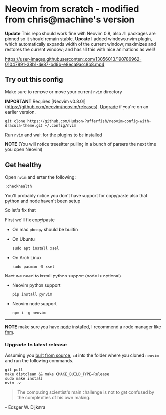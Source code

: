 # Neovim from scratch - modified from chris@machine's version

**Update** This repo should work fine with Neovim 0.8, also all packages are pinned so it should remain stable.
**Update** I added windows.nvim plugin, which automatically expands width of the current window; maximizes and restores the current window; and has all this with nice animations as well!

https://user-images.githubusercontent.com/13056013/190786962-01047891-38b1-4e87-bd9b-e8eca9acc8b8.mp4


## Try out this config

Make sure to remove or move your current `nvim` directory

**IMPORTANT** Requires [Neovim v0.8.0]](https://github.com/neovim/neovim/releases).  [Upgrade](#upgrade-to-latest-release) if you're on an earlier version. 
```
git clone https://github.com/Hudson-Pufferfish/neovim-config-with-dracula-theme.git ~/.config/nvim
```

Run `nvim` and wait for the plugins to be installed 

**NOTE** (You will notice treesitter pulling in a bunch of parsers the next time you open Neovim) 

## Get healthy

Open `nvim` and enter the following:

```
:checkhealth
```

You'll probably notice you don't have support for copy/paste also that python and node haven't been setup

So let's fix that

First we'll fix copy/paste

- On mac `pbcopy` should be builtin

- On Ubuntu

  ```
  sudo apt install xsel
  ```

- On Arch Linux

  ```
  sudo pacman -S xsel
  ```

Next we need to install python support (node is optional)

- Neovim python support

  ```
  pip install pynvim
  ```

- Neovim node support

  ```
  npm i -g neovim
  ```
---

**NOTE** make sure you have [node](https://nodejs.org/en/) installed, I recommend a node manager like [fnm](https://github.com/Schniz/fnm).

### Upgrade to latest release

Assuming you [built from source](https://github.com/neovim/neovim/wiki/Building-Neovim#quick-start), `cd` into the folder where you cloned `neovim` and run the following commands. 
```
git pull
make distclean && make CMAKE_BUILD_TYPE=Release
sudo make install
nvim -v
```

> The computing scientist's main challenge is not to get confused by the complexities of his own making. 

\- Edsger W. Dijkstra
